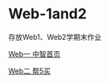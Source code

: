 # Web-1and2
存放Web1、Web2学期末作业  

[Web一 中智首页](https://xiaoxuqin.github.io/Web-1and2/WEB1/index.html)  

[Web二 帮5买](https://xiaoxuqin.github.io/Web-1and2/WEB2/index1.html)
